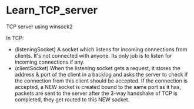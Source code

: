 # Learn_TCP_server
TCP server using winsock2


In TCP:
* (listeningSocket) A socket which listens for incoming connections from clients. It's not connected with anyone. Its only job is to listen for incoming connections if any.
* (clientSocket) When the listening socket gets a request, it stores the address & port of the client in a backlog and asks the server to check if the connection from this client should be accepted. If the connection is accepted, a NEW socket is created bound to the same port as it has, packets are sent to the server after the 3-way handshake of TCP is completed, they get routed to this NEW socket.
